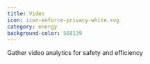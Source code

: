 ```yaml
---
title: Video
icon: icon-enforce-privacy-white.svg
category: energy
background-color: 568139
---
```


Gather video analytics for safety and efficiency